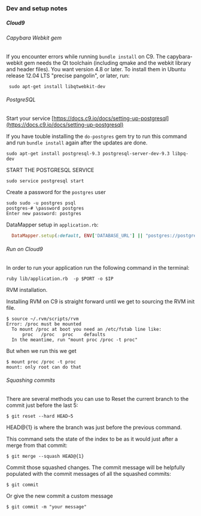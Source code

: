 ### Dev and setup notes

##### Cloud9

###### Capybara Webkit gem

If you encounter errors while running `bundle install` on C9.
The capybara-webkit gem needs the Qt toolchain (including qmake and the webkit library and header files). You want version 4.8 or later. To install them in Ubuntu release 12.04 LTS "precise pangolin", or later, run:

```shell
 sudo apt-get install libqtwebkit-dev
```



###### PostgreSQL

Start your service [https://docs.c9.io/docs/setting-up-postgresql](https://docs.c9.io/docs/setting-up-postgresql)

If you have touble installing the `do-postgres` gem try to run this command and run `bundle install` again after the updates are done.
```shell
sudo apt-get install postgresql-9.3 postgresql-server-dev-9.3 libpq-dev
```

START THE POSTGRESQL SERVICE
```shell
sudo service postgresql start
```



Create a password for the `postgres` user
```shell
sudo sudo -u postgres psql
postgres-# \password postgres
Enter new password: postgres
```

DataMapper setup in `application.rb`:

```ruby
  DataMapper.setup(:default, ENV['DATABASE_URL'] || "postgres://postgres:postgres@localhost/workshop_#{env}")

```




###### Run on Cloud9

In order to run your application run the following command in the terminal:

```shell
ruby lib/application.rb  -p $PORT -o $IP
```

RVM installation. 

Installing RVM on C9 is straight forward until we get to sourcing the RVM init file. 

```shell
$ source ~/.rvm/scripts/rvm
Error: /proc must be mounted
  To mount /proc at boot you need an /etc/fstab line like:
      proc   /proc   proc    defaults
  In the meantime, run "mount proc /proc -t proc"
```

But when we run this we get
```shell
$ mount proc /proc -t proc
mount: only root can do that
```



###### Squashing commits
There are several methods you can use to
Reset the current branch to the commit just before the last 5:

```shell
$ git reset --hard HEAD~5
```

HEAD@{1} is where the branch was just before the previous command.

This command sets the state of the index to be as it would just after a merge from that commit:

```shell
$ git merge --squash HEAD@{1}
```
Commit those squashed changes.  The commit message will be helpfully populated with the commit messages of all the squashed commits:


```shell
$ git commit
```

Or give the new commit a custom message

```shell
$ git commit -m "your message"
```


